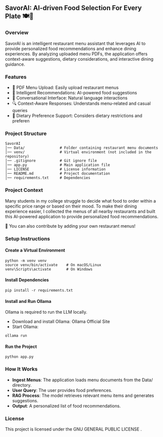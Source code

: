 ## SavorAI: AI-driven Food Selection For Every Plate 🍽️🤖
### Overview
SavorAI is an intelligent restaurant menu assistant that leverages AI to provide personalized food recommendations and enhance dining experiences. By analyzing uploaded menu PDFs, the application offers context-aware suggestions, dietary considerations, and interactive dining guidance.

### Features
* 📄 PDF Menu Upload: Easily upload restaurant menus
* 🧠 Intelligent Recommendations: AI-powered food suggestions
* 💬 Conversational Interface: Natural language interactions
* 🔍 Context-Aware Responses: Understands menu-related and casual queries
* 🌿 Dietary Preference Support: Considers dietary restrictions and preferen

### Project Structure
```
SavorAI 
│── Data/                # Folder containing restaurant menu documents  
│── venv/                # Virtual environment (not included in the repository)  
│── .gitignore           # Git ignore file  
│── app.py               # Main application file  
│── LICENSE              # License information  
│── README.md            # Project documentation  
│── requirements.txt     # Dependencies  
```

### Project Context
Many students in my college struggle to decide what food to order within a specific price range or based on their mood. To make their dining experience easier, I collected the menus of all nearby restaurants and built this AI-powered application to provide personalized food recommendations.

📌 You can also contribute by adding your own restaurant menus!

### Setup Instructions
#### Create a Virtual Environment
```
python -m venv venv
source venv/bin/activate    # On macOS/Linux
venv\Scripts\activate       # On Windows
```

#### Install Dependencies
```
pip install -r requirements.txt
```

#### Install and Run Ollama
Ollama is required to run the LLM locally.
* Download and install Ollama: Ollama Official Site
* Start Ollama:
```
ollama run
```

#### Run the Project
```
python app.py
```

### How It Works
* **Ingest Menus**: The application loads menu documents from the Data/ directory.
* **User Query**: The user provides food preferences.
* **RAG Process**: The model retrieves relevant menu items and generates suggestions.
* **Output**: A personalized list of food recommendations.

### License
This project is licensed under the GNU GENERAL PUBLIC LICENSE .
